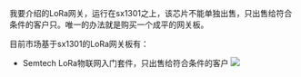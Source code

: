 我要介绍的LoRa网关，运行在sx1301之上，该芯片不能单独出售，只出售给符合条件的客户只。唯一的办法就是购买一个成平的网关板。

目前市场基于sx1301的LoRa网关板有：

* Semtech LoRa物联网入门套件，只出售给符合条件的客户
![](https://camo.githubusercontent.com/8f1bde0ae3121224714dd95a7f0135a93a00069f/68747470733a2f2f7777772e64726f70626f782e636f6d2f732f796f653933616a33667a35743861742f696f7438363873746b2e706e673f646c3d31)
